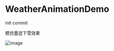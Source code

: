# WeatherAnimationDemo
init commit

模仿墨迹下雪效果

![image](https://github.com/YourAcountName/ProjectName/blob/master/GIFName.gif )
